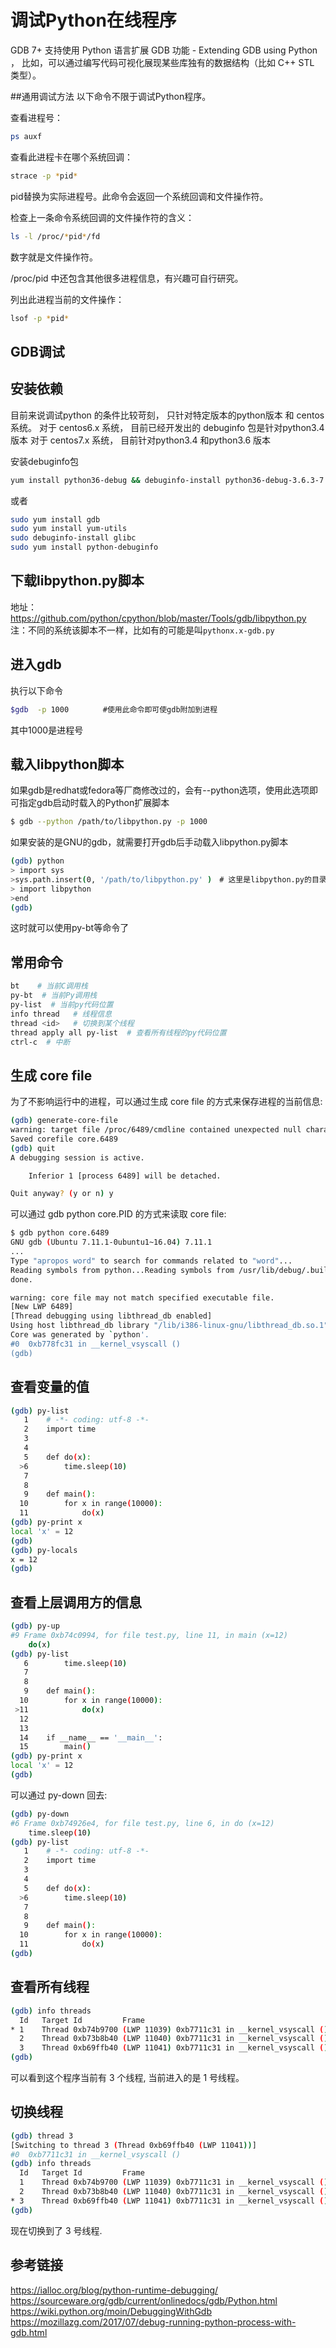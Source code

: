 # 调试Python在线程序

GDB 7+ 支持使用 Python 语言扩展 GDB 功能 - Extending GDB using Python ， 比如，可以通过编写代码可视化展现某些库独有的数据结构（比如 C++ STL 类型）。

##通用调试方法
以下命令不限于调试Python程序。

查看进程号：
```sh
ps auxf
```

查看此进程卡在哪个系统回调：
```sh
strace -p *pid*
```
pid替换为实际进程号。此命令会返回一个系统回调和文件操作符。

检查上一条命令系统回调的文件操作符的含义：
```sh
ls -l /proc/*pid*/fd
```
数字就是文件操作符。

/proc/pid 中还包含其他很多进程信息，有兴趣可自行研究。

列出此进程当前的文件操作：
```sh
lsof -p *pid*
```

## GDB调试

## 安装依赖
目前来说调试python 的条件比较苛刻， 只针对特定版本的python版本 和 centos 系统。
对于 centos6.x 系统， 目前已经开发出的 debuginfo 包是针对python3.4 版本
对于 centos7.x 系统， 目前针对python3.4 和python3.6 版本

安装debuginfo包
```sh
yum install python36-debug && debuginfo-install python36-debug-3.6.3-7.el7.x86_64
```
或者
```sh
sudo yum install gdb
sudo yum install yum-utils
sudo debuginfo-install glibc
sudo yum install python-debuginfo
```

## 下载libpython.py脚本　　
地址：https://github.com/python/cpython/blob/master/Tools/gdb/libpython.py
注：不同的系统该脚本不一样，比如有的可能是叫`pythonx.x-gdb.py`

## 进入gdb
执行以下命令
```sh
$gdb  -p 1000 　　　　#使用此命令即可使gdb附加到进程
```
其中1000是进程号

## 载入libpython脚本
如果gdb是redhat或fedora等厂商修改过的，会有--python选项，使用此选项即可指定gdb启动时载入的Python扩展脚本
```sh
$ gdb --python /path/to/libpython.py -p 1000
```

如果安装的是GNU的gdb，就需要打开gdb后手动载入libpython.py脚本　　
```sh
(gdb) python
> import sys　　
>sys.path.insert(0, '/path/to/libpython.py' )　# 这里是libpython.py的目录，不包含该文件
> import libpython
>end
(gdb)
```
这时就可以使用py-bt等命令了 

## 常用命令
```sh
bt    # 当前C调用栈
py-bt  # 当前Py调用栈
py-list  # 当前py代码位置
info thread   # 线程信息
thread <id>   # 切换到某个线程
thread apply all py-list  # 查看所有线程的py代码位置
ctrl-c  # 中断
```
## 生成 core file
为了不影响运行中的进程，可以通过生成 core file 的方式来保存进程的当前信息:
```sh
(gdb) generate-core-file
warning: target file /proc/6489/cmdline contained unexpected null characters
Saved corefile core.6489
(gdb) quit
A debugging session is active.

    Inferior 1 [process 6489] will be detached.

Quit anyway? (y or n) y
```
可以通过 gdb python core.PID 的方式来读取 core file:
```sh
$ gdb python core.6489
GNU gdb (Ubuntu 7.11.1-0ubuntu1~16.04) 7.11.1
...
Type "apropos word" to search for commands related to "word"...
Reading symbols from python...Reading symbols from /usr/lib/debug/.build-id/90/d1300febaeb0a626baa2540d19df2416cd3361.debug...done.
done.

warning: core file may not match specified executable file.
[New LWP 6489]
[Thread debugging using libthread_db enabled]
Using host libthread_db library "/lib/i386-linux-gnu/libthread_db.so.1".
Core was generated by `python'.
#0  0xb778fc31 in __kernel_vsyscall ()
(gdb)
```

## 查看变量的值
```sh
(gdb) py-list
   1    # -*- coding: utf-8 -*-
   2    import time
   3
   4
   5    def do(x):
  >6        time.sleep(10)
   7
   8
   9    def main():
  10        for x in range(10000):
  11            do(x)
(gdb) py-print x
local 'x' = 12
(gdb)
(gdb) py-locals
x = 12
(gdb)
```

## 查看上层调用方的信息
```sh
(gdb) py-up
#9 Frame 0xb74c0994, for file test.py, line 11, in main (x=12)
    do(x)
(gdb) py-list
   6        time.sleep(10)
   7
   8
   9    def main():
  10        for x in range(10000):
 >11            do(x)
  12
  13
  14    if __name__ == '__main__':
  15        main()
(gdb) py-print x
local 'x' = 12
(gdb)
```

可以通过 py-down 回去:
```sh
(gdb) py-down
#6 Frame 0xb74926e4, for file test.py, line 6, in do (x=12)
    time.sleep(10)
(gdb) py-list
   1    # -*- coding: utf-8 -*-
   2    import time
   3
   4
   5    def do(x):
  >6        time.sleep(10)
   7
   8
   9    def main():
  10        for x in range(10000):
  11            do(x)
(gdb)
```

## 查看所有线程
```sh
(gdb) info threads
  Id   Target Id         Frame
* 1    Thread 0xb74b9700 (LWP 11039) 0xb7711c31 in __kernel_vsyscall ()
  2    Thread 0xb73b8b40 (LWP 11040) 0xb7711c31 in __kernel_vsyscall ()
  3    Thread 0xb69ffb40 (LWP 11041) 0xb7711c31 in __kernel_vsyscall ()
(gdb)
```
可以看到这个程序当前有 3 个线程, 当前进入的是 1 号线程。

## 切换线程
```sh
(gdb) thread 3
[Switching to thread 3 (Thread 0xb69ffb40 (LWP 11041))]
#0  0xb7711c31 in __kernel_vsyscall ()
(gdb) info threads
  Id   Target Id         Frame
  1    Thread 0xb74b9700 (LWP 11039) 0xb7711c31 in __kernel_vsyscall ()
  2    Thread 0xb73b8b40 (LWP 11040) 0xb7711c31 in __kernel_vsyscall ()
* 3    Thread 0xb69ffb40 (LWP 11041) 0xb7711c31 in __kernel_vsyscall ()
(gdb)
```
现在切换到了 3 号线程.


 ## 参考链接
 https://ialloc.org/blog/python-runtime-debugging/
 https://sourceware.org/gdb/current/onlinedocs/gdb/Python.html
 https://wiki.python.org/moin/DebuggingWithGdb
 https://mozillazg.com/2017/07/debug-running-python-process-with-gdb.html